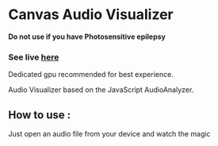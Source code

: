 # Canvas Audio Visualizer

**Do not use if you have Photosensitive epilepsy**

### See live **[here](https://yadpe.github.io/CanvasAudioVisualizer/)** 

Dedicated gpu recommended for best experience.


Audio Visualizer based on the JavaScript AudioAnalyzer.

## How to use :

Just open an audio file from your device and watch the magic
